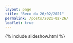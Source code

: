 ```yaml
---
layout: page
title: "Reco du 26/02/2021"
permalink: /posts/2021-02-26/
leaflet: true
---
```

{% include slideshow.html %}